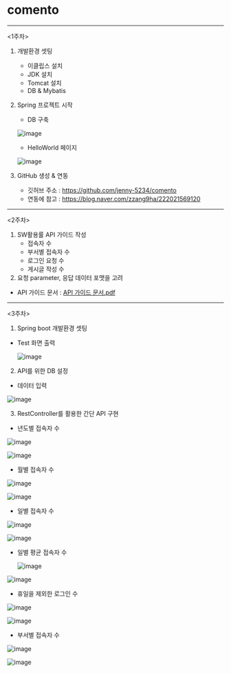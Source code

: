 # comento
---
<1주차>
1. 개발환경 셋팅
   - 이클립스 설치
   - JDK 설치
   - Tomcat 설치
   - DB & Mybatis 
  
2. Spring 프로젝트 시작
   - DB 구축
   
   
   ![image](https://user-images.githubusercontent.com/64400743/105322954-e407a000-5c0c-11eb-953d-7c31489ba55a.png)

   - HelloWorld 페이지
   
   ![image](https://user-images.githubusercontent.com/64400743/105323023-faadf700-5c0c-11eb-9660-e8c644c0cf60.png)

   
3. GitHub 생성 & 연동
   - 깃허브 주소 : https://github.com/jenny-5234/comento
   - 연동에 참고 : https://blog.naver.com/zzang9ha/222021569120 
___

<2주차>
1. SW활용률 API 가이드 작성
   - 접속자 수 
   - 부서별 접속자 수
   - 로그인 요청 수
   - 게시글 작성 수
2. 요청 parameter, 응답 데이터 포맷을 고려 

 - API 가이드 문서 : 
[API 가이드 문서.pdf](https://github.com/jenny-5234/comento/files/5847798/API.pdf)

___

<3주차>

1. Spring boot 개발환경 셋팅
 - Test 화면 출력

   ![image](https://user-images.githubusercontent.com/64400743/106142338-babeb500-61b4-11eb-9269-cbcdca88ef51.png)

2. API를 위한 DB 설정
  - 데이터 입력
  
  ![image](https://user-images.githubusercontent.com/64400743/106137169-af1bc000-61ad-11eb-98d3-ad90f7b55a3d.png)

3. RestController를 활용한 간단 API 구현
  - 년도별 접속자 수
  
  ![image](https://user-images.githubusercontent.com/64400743/106142442-d629c000-61b4-11eb-9745-fc3e21191175.png)

   ![image](https://user-images.githubusercontent.com/64400743/106142479-e2158200-61b4-11eb-8fa7-571263b57b64.png)

 - 월별 접속자 수
 
 ![image](https://user-images.githubusercontent.com/64400743/106142541-f5c0e880-61b4-11eb-8c1c-344538e0ca35.png)

   ![image](https://user-images.githubusercontent.com/64400743/106142628-0c673f80-61b5-11eb-8305-6fda37216e12.png)

 -  일별 접속자 수

![image](https://user-images.githubusercontent.com/64400743/106142704-27d24a80-61b5-11eb-9cda-7b9c127e2ebe.png)

![image](https://user-images.githubusercontent.com/64400743/106142769-3ae51a80-61b5-11eb-883e-65b5e20fe485.png)

 - 일별 평균 접속자 수
    
    ![image](https://user-images.githubusercontent.com/64400743/106919238-4c966700-674d-11eb-9a6d-5553b92545a4.png)

![image](https://user-images.githubusercontent.com/64400743/106921415-5620ce80-674f-11eb-959b-8d447850aeb6.png)

 
 - 휴일을 제외한 로그인 수
 
 ![image](https://user-images.githubusercontent.com/64400743/106924163-2626fa80-6752-11eb-80c5-08abaebe9917.png)
 
 ![image](https://user-images.githubusercontent.com/64400743/106925207-34c1e180-6753-11eb-8cc1-141afe0361c6.png)


     
 - 부서별  접속자 수
 
 ![image](https://user-images.githubusercontent.com/64400743/106142896-649e4180-61b5-11eb-8cda-ea9ab5992773.png)


![image](https://user-images.githubusercontent.com/64400743/106143004-87305a80-61b5-11eb-9e8a-d9c4428ea794.png)

 


